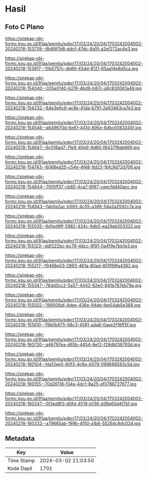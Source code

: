 # Hasil

## Foto C Plano

https://sirekap-obj-formc.kpu.go.id/91aa/pemilu/pdpr/17/03/24/20/04/1703242004002-20240218-153739--8b89f7d8-ddcf-47dc-8a5f-a2ef272ac4e3.jpg

https://sirekap-obj-formc.kpu.go.id/91aa/pemilu/pdpr/17/03/24/20/04/1703242004002-20240218-153917--10b5757c-db89-43dd-8121-65aa14e8d5ca.jpg

https://sirekap-obj-formc.kpu.go.id/91aa/pemilu/pdpr/17/03/24/20/04/1703242004002-20240218-154040--035e0140-b219-4bd9-b87c-a9c830061a49.jpg

https://sirekap-obj-formc.kpu.go.id/91aa/pemilu/pdpr/17/03/24/20/04/1703242004002-20240218-154232--64e3e6c6-ac8e-41da-b791-2e63483ca7e3.jpg

https://sirekap-obj-formc.kpu.go.id/91aa/pemilu/pdpr/17/03/24/20/04/1703242004002-20240218-154546--a649670d-6e61-441d-895e-6dbc0083345f.jpg

https://sirekap-obj-formc.kpu.go.id/91aa/pemilu/pdpr/17/03/24/20/04/1703242004002-20240218-154647--6c016ad7-7fe9-40e9-9d60-f8437f8de669.jpg

https://sirekap-obj-formc.kpu.go.id/91aa/pemilu/pdpr/17/03/24/20/04/1703242004002-20240218-154743--6068ed25-c54e-4f48-9d23-1bfc9d72d706.jpg

https://sirekap-obj-formc.kpu.go.id/91aa/pemilu/pdpr/17/03/24/20/04/1703242004002-20240218-154844--70f0ff37-cb85-4ca7-8f87-ceecfdd40acc.jpg

https://sirekap-obj-formc.kpu.go.id/91aa/pemilu/pdpr/17/03/24/20/04/1703242004002-20240218-154943--fab0e2ac-b593-4c55-a366-54a2a2592c7a.jpg

https://sirekap-obj-formc.kpu.go.id/91aa/pemilu/pdpr/17/03/24/20/04/1703242004002-20240218-155035--6d1ed9ff-5982-434c-9db5-ea29ab503322.jpg

https://sirekap-obj-formc.kpu.go.id/91aa/pemilu/pdpr/17/03/24/20/04/1703242004002-20240218-155123--ddf222bc-bc79-4dcc-9f91-0a4f9e7bb1e3.jpg

https://sirekap-obj-formc.kpu.go.id/91aa/pemilu/pdpr/17/03/24/20/04/1703242004002-20240218-155217--f9468e03-2893-461a-80ad-851f99fa4362.jpg

https://sirekap-obj-formc.kpu.go.id/91aa/pemilu/pdpr/17/03/24/20/04/1703242004002-20240218-155347--76dd0cc2-5a57-4442-82e0-941b787eb79a.jpg

https://sirekap-obj-formc.kpu.go.id/91aa/pemilu/pdpr/17/03/24/20/04/1703242004002-20240218-155502--199008af-4dee-436e-94de-fee54ab5e388.jpg

https://sirekap-obj-formc.kpu.go.id/91aa/pemilu/pdpr/17/03/24/20/04/1703242004002-20240218-155610--79b0b675-68c3-4581-ada8-0aee2f16ff5f.jpg

https://sirekap-obj-formc.kpu.go.id/91aa/pemilu/pdpr/17/03/24/20/04/1703242004002-20240218-160730--a46797ea-d65b-4454-8ef2-f29dbf38793d.jpg

https://sirekap-obj-formc.kpu.go.id/91aa/pemilu/pdpr/17/03/24/20/04/1703242004002-20240218-160104--fda12ee5-80f3-4c6e-b579-099688583c5d.jpg

https://sirekap-obj-formc.kpu.go.id/91aa/pemilu/pdpr/17/03/24/20/04/1703242004002-20240218-160155--70d26118-f34a-4dc1-8a25-ef0786727677.jpg

https://sirekap-obj-formc.kpu.go.id/91aa/pemilu/pdpr/17/03/24/20/04/1703242004002-20240218-160247--0f3ed8f3-d0fd-4519-b138-d38e65d4f7bf.jpg

https://sirekap-obj-formc.kpu.go.id/91aa/pemilu/pdpr/17/03/24/20/04/1703242004002-20240218-160332--a79685ab-199b-4f50-a1b6-55264c8dc024.jpg


## Metadata

| Key        | Value               |
| ---------- | ------------------- |
| Time Stamp | 2024-03-02 21:03:50 |
| Kode Dapil | 1701                |



